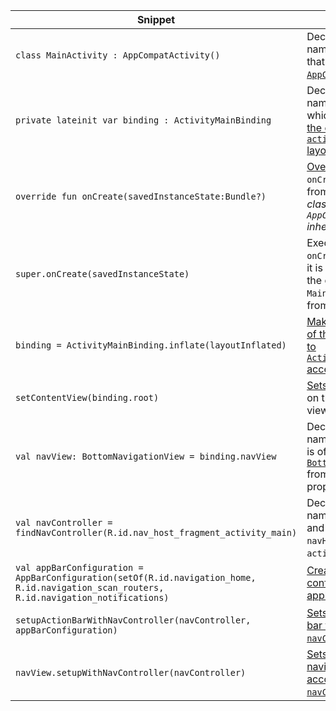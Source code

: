 | Snippet                                                                                                                                  | Description                                                                                                                                                                                                                                                                          |
| ---------------------------------------------------------------------------------------------------------------------------------------- | ------------------------------------------------------------------------------------------------------------------------------------------------------------------------------------------------------------------------------------------------------------------------------------ |
| `class MainActivity : AppCompatActivity()`                                                                                               | Declares a class named `MainActivity` that inherits from [`AppCompatActivity`](https://developer.android.com/reference/androidx/appcompat/app/AppCompatActivity).                                                                                                                    |
| `private lateinit var binding : ActivityMainBinding`                                                                                     | Declares a variable named `binding` of which is used to [bind the code to the `activity_main.xml` layout](https://developer.android.com/topic/libraries/data-binding/expressions#binding_data).                                                                                      |
| `override fun onCreate(savedInstanceState:Bundle?)`                                                                                      | [Overrides](https://kotlinlang.org/docs/inheritance.html) the `onCreate` function from [`Activity`](https://developer.android.com/reference/android/app/Activity#onCreate(android.os.Bundle)) *(the class which `AppCompatActivity` inherits from)*.                                 |
| `super.onCreate(savedInstanceState)`                                                                                                     | Executes the `onCreate` function as it is implemented by the classes `MainActivity` inherits from.                                                                                                                                                                                   |
| `binding = ActivityMainBinding.inflate(layoutInflated)`                                                                                  | [Makes the contents of the xml file bound to `ActivityMainBinding` accessible.](https://stackoverflow.com/questions/4576330/what-does-it-mean-to-inflate-a-view-from-an-xml-file)                                                                                                    |
| `setContentView(binding.root)`                                                                                                           | [Sets the content view](https://developer.android.com/reference/android/app/Activity#setContentView(android.view.View)) on the [`root`](https://developer.android.com/reference/android/databinding/ViewDataBinding#getroot) of the view.                                            |
| `val navView: BottomNavigationView = binding.navView`                                                                                    | Declares a variable named `navView` which is of type [`BottomNavigationView`](https://developer.android.com/reference/com/google/android/material/bottomnavigation/BottomNavigationView) from the `navView` property of `binding`                                                    |
| `val navController = findNavController(R.id.nav_host_fragment_activity_main)`                                                            | Declares a variable named `navController` and sets it to the `navHostFragment` from `activity_main.xml`.                                                                                                                                                                             |
| `val appBarConfiguration = AppBarConfiguration(setOf(R.id.navigation_home, R.id.navigation_scan_routers, R.id.navigation_notifications)` | [Creates a configuration for the application bar.](https://developer.android.com/reference/androidx/navigation/ui/AppBarConfiguration)                                                                                                                                               |
| `setupActionBarWithNavController(navController, appBarConfiguration)`                                                                    | [Sets up the action bar to the `navController`.](https://developer.android.com/reference/androidx/navigation/ui/NavigationUI#setupActionBarWithNavController(androidx.appcompat.app.AppCompatActivity,androidx.navigation.NavController,androidx.navigation.ui.AppBarConfiguration)) |
| `navView.setupWithNavController(navController)`                                                                                          | [Sets up the navigation view according to the `navController`.](https://developer.android.com/reference/androidx/navigation/ui/NavigationUI#setupWithNavController(com.google.android.material.navigation.NavigationBarView,androidx.navigation.NavController))                      |
